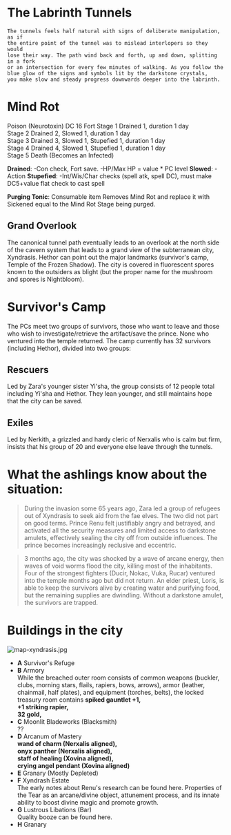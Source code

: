 # The Labrinth Tunnels

```
The tunnels feels half natural with signs of deliberate manipulation, as if
the entire point of the tunnel was to mislead interlopers so they would
lose their way. The path wind back and forth, up and down, splitting in a fork
or an intersection for every few minutes of walking. As you follow the
blue glow of the signs and symbols lit by the darkstone crystals,
you make slow and steady progress downwards deeper into the labrinth.
```

# Mind Rot
Poison (Neurotoxin) DC 16 Fort
Stage 1 Drained 1, duration 1 day  
Stage 2 Drained 2, Slowed 1, duration 1 day  
Stage 3 Drained 3, Slowed 1, Stupefied 1, duration 1 day  
Stage 4 Drained 4, Slowed 1, Stupefied 1, duration 1 day  
Stage 5 Death (Becomes an Infected)

**Drained**: -Con check, Fort save. -HP/Max HP = value * PC level
**Slowed**: -Action
**Stupefied**: -Int/Wis/Char checks (spell atk, spell DC), must make DC5+value flat check to cast spell

**Purging Tonic**: Consumable item
Removes Mind Rot and replace it with Sickened equal to the Mind Rot Stage being purged.

## Grand Overlook

The canonical tunnel path eventually leads to an overlook at the north side of the
cavern system that leads to a grand view of the subterranean city, Xyndrasis. Hethor
can point out the major landmarks (survivor's camp, Temple of the Frozen Shadow). The
city is covered in fluorescent spores known to the outsiders as blight (but the
proper name for the mushroom and spores is Nightbloom).

# Survivor's Camp

The PCs meet two groups of survivors, those who want to leave and those who wish
to investigate/retrieve the artifact/save the prince. None who ventured into the
temple returned. The camp currently has 32 survivors (including Hethor), divided
into two groups:

## Rescuers

Led by Zara's younger sister Yi'sha, the group consists of 12 people total including
Yi'sha and Hethor. They lean younger, and still maintains hope that the city can
be saved.

## Exiles

Led by Nerkith, a grizzled and hardy cleric of Nerxalis who is calm but firm, insists that his
group of 20 and everyone else leave through the tunnels.

# What the ashlings know about the situation:
> During the invasion some 65 years ago, Zara led a group of refugees out of
Xyndrasis to seek aid from the fae elves. The two did not part on good terms.
Prince Renu felt justifiably angry and
betrayed, and activated all the security measures and limited access to darkstone
amulets, effectively sealing the city off from outside influences. The prince
becomes increasingly reclusive and eccentric.

> 3 months ago, the city was shocked by a wave of arcane energy, then waves of
void worms flood the city, killing most of the inhabitants. Four of the strongest
fighters (Ducir, Nokac, Vuka, Rucar) ventured into the temple months ago but did not return. 
An elder priest, Loris, is able to keep the survivors alive by creating water and purifying food, but the
remaining supplies are dwindling. Without a darkstone amulet, the survivors are
trapped.

# Buildings in the city
![map-xyndrasis.jpg](map-xyndrasis.jpg)
- **A** Survivor's Refuge  
- **B** Armory  
While the breached outer room consists of common weapons (buckler, clubs, morning stars, flails, rapiers, bows, arrows), armor (leather, chainmail, half plates), and equipment (torches, belts),
the locked treasury room contains 
**spiked gauntlet +1,**  
**+1 striking rapier,**  
**32 gold,**  
- **C** Moonlit Bladeworks (Blacksmith)  
??
- **D** Arcanum of Mastery  
**wand of charm (Nerxalis aligned),**  
**onyx panther (Nerxalis aligned),**  
**staff of healing (Xovina aligned),**  
**crying angel pendant (Xovina aligned)**  
- **E** Granary (Mostly Depleted)
- **F** Xyndrash Estate  
The early notes about Renu's research can be found here. Properties of the Tear
as an arcane/divine object, attunement process, and its innate ability to
boost divine magic and promote growth.
- **G** Lustrous Libations (Bar)  
Quality booze can be found here.
- **H** Granary
